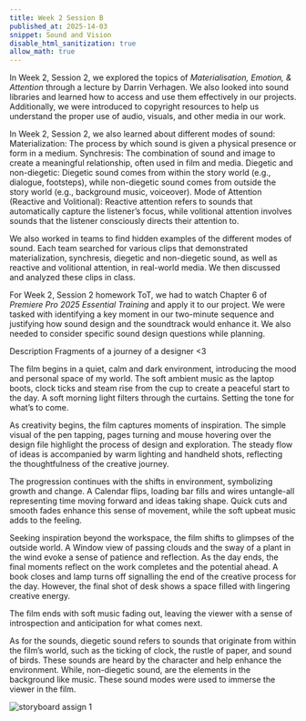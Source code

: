 ```yaml
---
title: Week 2 Session B
published_at: 2025-14-03
snippet: Sound and Vision
disable_html_sanitization: true
allow_math: true
---
```

In Week 2, Session 2, we explored the topics of *Materialisation, Emotion, & Attention* through a lecture by Darrin Verhagen. We also looked into sound libraries and learned how to access and use them effectively in our projects. Additionally, we were introduced to copyright resources to help us understand the proper use of audio, visuals, and other media in our work.

In Week 2, Session 2, we also learned about different modes of sound:
Materialization: The process by which sound is given a physical presence or form in a medium.
Synchresis: The combination of sound and image to create a meaningful relationship, often used in film and media.
Diegetic and non-diegetic: Diegetic sound comes from within the story world (e.g., dialogue, footsteps), while non-diegetic sound comes from outside the story world (e.g., background music, voiceover).
Mode of Attention (Reactive and Volitional): Reactive attention refers to sounds that automatically capture the listener’s focus, while volitional attention involves sounds that the listener consciously directs their attention to.

We also worked in teams to find hidden examples of the different modes of sound. Each team searched for various clips that demonstrated materialization, synchresis, diegetic and non-diegetic sound, as well as reactive and volitional attention, in real-world media. We then discussed and analyzed these clips in class.

For Week 2, Session 2 homework ToT, we had to watch Chapter 6 of *Premiere Pro 2025 Essential Training* and apply it to our project. We were tasked with identifying a key moment in our two-minute sequence and justifying how sound design and the soundtrack would enhance it. We also needed to consider specific sound design questions while planning.


Description
Fragments of a journey of a designer <3

The film begins in a quiet, calm and dark environment, introducing the mood and personal space of my world. The soft ambient music as the laptop boots, clock ticks and steam rise from the cup to create a peaceful start to the day. A soft morning light filters through the curtains. Setting the tone for what’s to come.

As creativity begins, the film captures moments of inspiration. The simple visual of the pen tapping, pages turning and mouse hovering over the design file highlight the process of design and exploration. The steady flow of ideas is accompanied by warm lighting and handheld shots, reflecting the thoughtfulness of the creative journey.

The progression continues with the shifts in environment, symbolizing growth and change. A Calendar flips, loading bar fills and wires untangle-all representing time moving forward and ideas taking shape. Quick cuts and smooth fades enhance this sense of movement, while the soft upbeat music adds to the feeling.

Seeking inspiration beyond the workspace, the film shifts to glimpses of the outside world. A Window view of passing clouds and the sway of a plant in the wind evoke a sense of patience and reflection.
As the day ends, the final moments reflect on the work completes and the potential ahead. A book closes and lamp turns off signalling the end of the creative process for the day. However, the final shot of desk shows a space filled with lingering creative energy.

The film ends with soft music fading out, leaving the viewer with a sense of introspection and anticipation for what comes next.

As for the sounds, diegetic sound refers to sounds that originate from within the film’s world, such as the ticking of clock, the rustle of paper, and sound of birds. These sounds are heard by the character and help enhance the environment. While, non-diegetic sound, are the elements in the background like music. These sound modes were used to immerse the viewer in the film.

![storyboard assign 1](subfolder/pic8.png)

